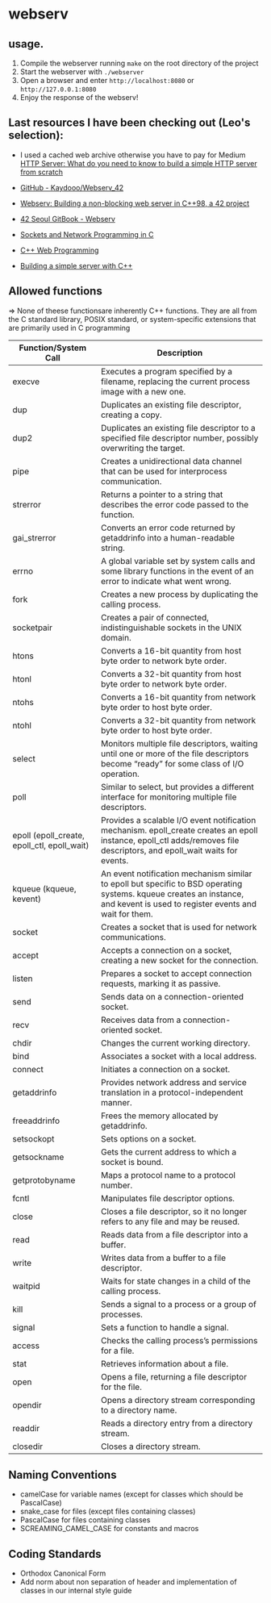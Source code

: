 # webserv

## usage.

1. Compile the webserver running `make` on the root directory of the project
2. Start the webserver with `./webserver`
3. Open a browser and enter `http://localhost:8080` or `http://127.0.0.1:8080`
4. Enjoy the response of the webserv!

## Last resources I have been checking out (Leo's selection):

- I used a cached web archive otherwise you have to pay for Medium
  [HTTP Server: What do you need to know to build a simple HTTP server from scratch](https://web.archive.org/web/20190124234346/https://medium.com/from-the-scratch/http-server-what-do-you-need-to-know-to-build-a-simple-http-server-from-scratch-d1ef8945e4fa)

- [GitHub - Kaydooo/Webserv_42](https://github.com/Kaydooo/Webserv_42?tab=readme-ov-file)

- [Webserv: Building a non-blocking web server in C++98, a 42 project](https://m4nnb3ll.medium.com/webserv-building-a-non-blocking-web-server-in-c-98-a-42-project-04c7365e4ec7)

- [42 Seoul GitBook - Webserv](https://42seoul.gitbook.io/webserv)

- [Sockets and Network Programming in C](https://www.codequoi.com/en/sockets-and-network-programming-in-c/)

- [C++ Web Programming](https://www.tutorialspoint.com/cplusplus/cpp_web_programming.htm)

- [Building a simple server with C++](https://ncona.com/2019/04/building-a-simple-server-with-cpp/)

## Allowed functions

=> None of theese functionsare inherently C++ functions. They are all from the C standard library, POSIX standard, or system-specific extensions that are primarily used in C programming

| Function/System Call                        | Description                                                                                                                                                                  |
| ------------------------------------------- | ---------------------------------------------------------------------------------------------------------------------------------------------------------------------------- |
| execve                                      | Executes a program specified by a filename, replacing the current process image with a new one.                                                                              |
| dup                                         | Duplicates an existing file descriptor, creating a copy.                                                                                                                     |
| dup2                                        | Duplicates an existing file descriptor to a specified file descriptor number, possibly overwriting the target.                                                               |
| pipe                                        | Creates a unidirectional data channel that can be used for interprocess communication.                                                                                       |
| strerror                                    | Returns a pointer to a string that describes the error code passed to the function.                                                                                          |
| gai_strerror                                | Converts an error code returned by getaddrinfo into a human-readable string.                                                                                                 |
| errno                                       | A global variable set by system calls and some library functions in the event of an error to indicate what went wrong.                                                       |
| fork                                        | Creates a new process by duplicating the calling process.                                                                                                                    |
| socketpair                                  | Creates a pair of connected, indistinguishable sockets in the UNIX domain.                                                                                                   |
| htons                                       | Converts a 16-bit quantity from host byte order to network byte order.                                                                                                       |
| htonl                                       | Converts a 32-bit quantity from host byte order to network byte order.                                                                                                       |
| ntohs                                       | Converts a 16-bit quantity from network byte order to host byte order.                                                                                                       |
| ntohl                                       | Converts a 32-bit quantity from network byte order to host byte order.                                                                                                       |
| select                                      | Monitors multiple file descriptors, waiting until one or more of the file descriptors become “ready” for some class of I/O operation.                                        |
| poll                                        | Similar to select, but provides a different interface for monitoring multiple file descriptors.                                                                              |
| epoll (epoll_create, epoll_ctl, epoll_wait) | Provides a scalable I/O event notification mechanism. epoll_create creates an epoll instance, epoll_ctl adds/removes file descriptors, and epoll_wait waits for events.      |
| kqueue (kqueue, kevent)                     | An event notification mechanism similar to epoll but specific to BSD operating systems. kqueue creates an instance, and kevent is used to register events and wait for them. |
| socket                                      | Creates a socket that is used for network communications.                                                                                                                    |
| accept                                      | Accepts a connection on a socket, creating a new socket for the connection.                                                                                                  |
| listen                                      | Prepares a socket to accept connection requests, marking it as passive.                                                                                                      |
| send                                        | Sends data on a connection-oriented socket.                                                                                                                                  |
| recv                                        | Receives data from a connection-oriented socket.                                                                                                                             |
| chdir                                       | Changes the current working directory.                                                                                                                                       |
| bind                                        | Associates a socket with a local address.                                                                                                                                    |
| connect                                     | Initiates a connection on a socket.                                                                                                                                          |
| getaddrinfo                                 | Provides network address and service translation in a protocol-independent manner.                                                                                           |
| freeaddrinfo                                | Frees the memory allocated by getaddrinfo.                                                                                                                                   |
| setsockopt                                  | Sets options on a socket.                                                                                                                                                    |
| getsockname                                 | Gets the current address to which a socket is bound.                                                                                                                         |
| getprotobyname                              | Maps a protocol name to a protocol number.                                                                                                                                   |
| fcntl                                       | Manipulates file descriptor options.                                                                                                                                         |
| close                                       | Closes a file descriptor, so it no longer refers to any file and may be reused.                                                                                              |
| read                                        | Reads data from a file descriptor into a buffer.                                                                                                                             |
| write                                       | Writes data from a buffer to a file descriptor.                                                                                                                              |
| waitpid                                     | Waits for state changes in a child of the calling process.                                                                                                                   |
| kill                                        | Sends a signal to a process or a group of processes.                                                                                                                         |
| signal                                      | Sets a function to handle a signal.                                                                                                                                          |
| access                                      | Checks the calling process’s permissions for a file.                                                                                                                         |
| stat                                        | Retrieves information about a file.                                                                                                                                          |
| open                                        | Opens a file, returning a file descriptor for the file.                                                                                                                      |
| opendir                                     | Opens a directory stream corresponding to a directory name.                                                                                                                  |
| readdir                                     | Reads a directory entry from a directory stream.                                                                                                                             |
| closedir                                    | Closes a directory stream.                                                                                                                                                   |

## Naming Conventions

- camelCase for variable names (except for classes which should be PascalCase)
- snake_case for files (except files containing classes)
- PascalCase for files containing classes
- SCREAMING_CAMEL_CASE for constants and macros

## Coding Standards

- Orthodox Canonical Form
- Add norm about non separation of header and implementation of classes in our internal style guide
